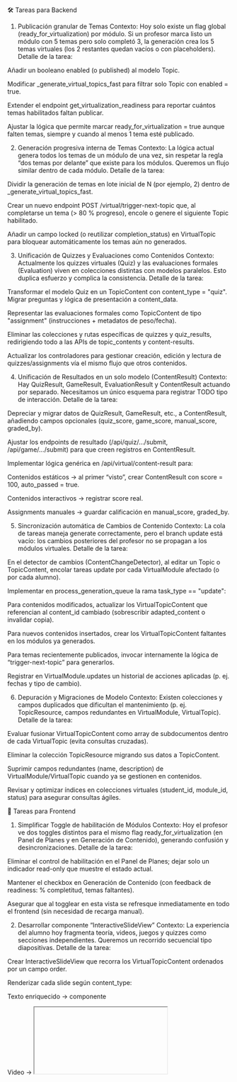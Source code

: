 🛠️ Tareas para Backend
1. Publicación granular de Temas
Contexto: Hoy solo existe un flag global (ready_for_virtualization) por módulo. Si un profesor marca listo un módulo con 5 temas pero solo completó 3, la generación crea los 5 temas virtuales (los 2 restantes quedan vacíos o con placeholders).
Detalle de la tarea:

Añadir un booleano enabled (o published) al modelo Topic.

Modificar _generate_virtual_topics_fast para filtrar solo Topic con enabled = true.

Extender el endpoint get_virtualization_readiness para reportar cuántos temas habilitados faltan publicar.

Ajustar la lógica que permite marcar ready_for_virtualization = true aunque falten temas, siempre y cuando al menos 1 tema esté publicado.

2. Generación progresiva interna de Temas
Contexto: La lógica actual genera todos los temas de un módulo de una vez, sin respetar la regla “dos temas por delante” que existe para los módulos. Queremos un flujo similar dentro de cada módulo.
Detalle de la tarea:

Dividir la generación de temas en lote inicial de N (por ejemplo, 2) dentro de _generate_virtual_topics_fast.

Crear un nuevo endpoint POST /virtual/trigger-next-topic que, al completarse un tema (> 80 % progreso), encole o genere el siguiente Topic habilitado.

Añadir un campo locked (o reutilizar completion_status) en VirtualTopic para bloquear automáticamente los temas aún no generados.

3. Unificación de Quizzes y Evaluaciones como Contenidos
Contexto: Actualmente los quizzes virtuales (Quiz) y las evaluaciones formales (Evaluation) viven en colecciones distintas con modelos paralelos. Esto duplica esfuerzo y complica la consistencia.
Detalle de la tarea:

Transformar el modelo Quiz en un TopicContent con content_type = "quiz". Migrar preguntas y lógica de presentación a content_data.

Representar las evaluaciones formales como TopicContent de tipo "assignment" (instrucciones + metadatos de peso/fecha).

Eliminar las colecciones y rutas específicas de quizzes y quiz_results, redirigiendo todo a las APIs de topic_contents y content-results.

Actualizar los controladores para gestionar creación, edición y lectura de quizzes/assignments vía el mismo flujo que otros contenidos.

4. Unificación de Resultados en un solo modelo (ContentResult)
Contexto: Hay QuizResult, GameResult, EvaluationResult y ContentResult actuando por separado. Necesitamos un único esquema para registrar TODO tipo de interacción.
Detalle de la tarea:

Depreciar y migrar datos de QuizResult, GameResult, etc., a ContentResult, añadiendo campos opcionales (quiz_score, game_score, manual_score, graded_by).

Ajustar los endpoints de resultado (/api/quiz/…/submit, /api/game/…/submit) para que creen registros en ContentResult.

Implementar lógica genérica en /api/virtual/content-result para:

Contenidos estáticos → al primer “visto”, crear ContentResult con score = 100, auto_passed = true.

Contenidos interactivos → registrar score real.

Assignments manuales → guardar calificación en manual_score, graded_by.

5. Sincronización automática de Cambios de Contenido
Contexto: La cola de tareas maneja generate correctamente, pero el branch update está vacío: los cambios posteriores del profesor no se propagan a los módulos virtuales.
Detalle de la tarea:

En el detector de cambios (ContentChangeDetector), al editar un Topic o TopicContent, encolar tareas update por cada VirtualModule afectado (o por cada alumno).

Implementar en process_generation_queue la rama task_type == "update":

Para contenidos modificados, actualizar los VirtualTopicContent que referencian al content_id cambiado (sobrescribir adapted_content o invalidar copia).

Para nuevos contenidos insertados, crear los VirtualTopicContent faltantes en los módulos ya generados.

Para temas recientemente publicados, invocar internamente la lógica de “trigger-next-topic” para generarlos.

Registrar en VirtualModule.updates un historial de acciones aplicadas (p. ej. fechas y tipo de cambio).

6. Depuración y Migraciones de Modelo
Contexto: Existen colecciones y campos duplicados que dificultan el mantenimiento (p. ej. TopicResource, campos redundantes en VirtualModule, VirtualTopic).
Detalle de la tarea:

Evaluar fusionar VirtualTopicContent como array de subdocumentos dentro de cada VirtualTopic (evita consultas cruzadas).

Eliminar la colección TopicResource migrando sus datos a TopicContent.

Suprimir campos redundantes (name, description) de VirtualModule/VirtualTopic cuando ya se gestionen en contenidos.

Revisar y optimizar índices en colecciones virtuales (student_id, module_id, status) para asegurar consultas ágiles.

🎨 Tareas para Frontend
1. Simplificar Toggle de habilitación de Módulos
Contexto: Hoy el profesor ve dos toggles distintos para el mismo flag ready_for_virtualization (en Panel de Planes y en Generación de Contenido), generando confusión y desincronizaciones.
Detalle de la tarea:

Eliminar el control de habilitación en el Panel de Planes; dejar solo un indicador read-only que muestre el estado actual.

Mantener el checkbox en Generación de Contenido (con feedback de readiness: % completitud, temas faltantes).

Asegurar que al togglear en esta vista se refresque inmediatamente en todo el frontend (sin necesidad de recarga manual).

2. Desarrollar componente “InteractiveSlideView”
Contexto: La experiencia del alumno hoy fragmenta teoría, videos, juegos y quizzes como secciones independientes. Queremos un recorrido secuencial tipo diapositivas.
Detalle de la tarea:

Crear InteractiveSlideView que recorra los VirtualTopicContent ordenados por un campo order.

Renderizar cada slide según content_type:

Texto enriquecido → componente <RichText/>

Video → <iframe> o reproductor embebido

Juego/Simulación → <iframe> o contenedor interactivo

Quiz/Assignment → formulario o área de entrega

Añadir un mini-mapa lateral o barra de progreso de slides, indicando cuáles están completadas, bloqueadas o pendientes.

3. Implementar desbloqueo progresivo y notificaciones
Contexto: El alumno no sabe cuándo nuevos módulos o temas pasan a estar disponibles, ni qué slides aún no puede ver.
Detalle de la tarea:

Consumir el campo locked en VirtualTopic/VirtualTopicContent para mostrar candados en temas/slides no accesibles.

Integrar WebSockets (o polling ligero) con el backend para:

Notificar al alumno cuando el profesor habilite un nuevo tema o módulo.

Informar el estado de la cola de generación (“Módulo 4 en proceso”).

Refrescar dinámicamente la interfaz para desbloquear slides o temas en cuanto estén listos.

4. Validaciones y Feedback de Avance
Contexto: Es fundamental guiar al alumno para que no invoque trigger-next-topic o trigger-next-generation antes de tiempo, y mostrarle claramente su progreso.
Detalle de la tarea:

En la UI, deshabilitar llamadas a trigger-next-topic hasta que el alumno alcance el umbral configurado (p. ej. > 80 % completitud del tema).

Mostrar mensajes contextuales:

“Has completado el 65 % del Tema 2; alcanza el 80 % para liberar el Tema 3.”

“Debes ver toda la diapositiva actual antes de continuar.”

Añadir tooltips o modales breves explicando el flujo progresivo y el significado de cada indicador de estado.